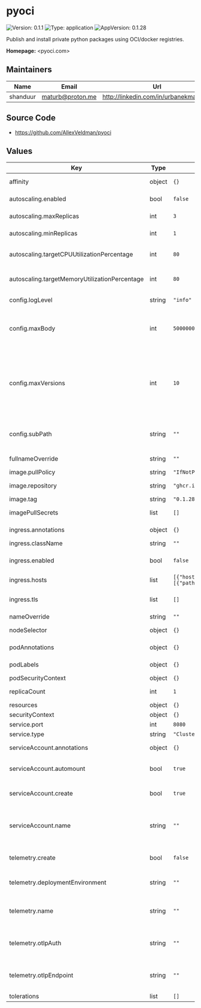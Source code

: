 # pyoci

![Version: 0.1.1](https://img.shields.io/badge/Version-0.1.1-informational?style=flat) ![Type: application](https://img.shields.io/badge/Type-application-informational?style=flat) ![AppVersion: 0.1.28](https://img.shields.io/badge/AppVersion-0.1.28-informational?style=flat)

Publish and install private python packages using OCI/docker registries.

**Homepage:** <pyoci.com>

## Maintainers

| Name | Email | Url |
| ---- | ------ | --- |
| shanduur | <maturb@proton.me> | <http://linkedin.com/in/urbanekmateusz> |

## Source Code

* <https://github.com/AllexVeldman/pyoci>

## Values

| Key | Type | Default | Description |
|-----|------|---------|-------------|
| affinity | object | `{}` | Affinity settings for the pods. |
| autoscaling.enabled | bool | `false` | Specifies whether autoscaling is enabled. |
| autoscaling.maxReplicas | int | `3` | Maximum number of replicas for autoscaling. |
| autoscaling.minReplicas | int | `1` | Minimum number of replicas for autoscaling. |
| autoscaling.targetCPUUtilizationPercentage | int | `80` | Target CPU utilization percentage for autoscaling. |
| autoscaling.targetMemoryUtilizationPercentage | int | `80` | Target memory utilization percentage for autoscaling. |
| config.logLevel | string | `"info"` | Log filter, defaults to info. |
| config.maxBody | int | `50000000` | Limit the maximum accepted body size in bytes when publishing packages, defaults to 50MB. |
| config.maxVersions | int | `10` | Limit how many versions (in reverse alphabetical order) to fetch filenames for when listing a package. By default PyOCI will only include the last 100 versions. To not limit the versions, set this value to 0. |
| config.subPath | string | `""` | Host PyOCI on a subpath, for example: PYOCI_PATH="/acme-corp". |
| fullnameOverride | string | `""` | Override for the full name. |
| image.pullPolicy | string | `"IfNotPresent"` | Image pull policy. |
| image.repository | string | `"ghcr.io/allexveldman/pyoci"` | pyoci and repository for the pyoci image. |
| image.tag | string | `"0.1.28"` | Tag for the image. |
| imagePullSecrets | list | `[]` | Secrets for pulling images. |
| ingress.annotations | object | `{}` | Annotations to add to the ingress. |
| ingress.className | string | `""` | Ingress class name. |
| ingress.enabled | bool | `false` | Specifies whether ingress should be enabled. |
| ingress.hosts | list | `[{"host":"pyoci.example.local","paths":[{"path":"/","pathType":"ImplementationSpecific"}]}]` | List of ingress hosts. |
| ingress.tls | list | `[]` | List of TLS configurations for the ingress. |
| nameOverride | string | `""` | Override for the name. |
| nodeSelector | object | `{}` | Node selector for the pods. |
| podAnnotations | object | `{}` | Annotations to be added to the pods. |
| podLabels | object | `{}` | Labels to be added to the pods. |
| podSecurityContext | object | `{}` |  |
| replicaCount | int | `1` | Number of replicas for the deployment. |
| resources | object | `{}` |  |
| securityContext | object | `{}` |  |
| service.port | int | `8080` | Service port. |
| service.type | string | `"ClusterIP"` | Service type. |
| serviceAccount.annotations | object | `{}` | Annotations to add to the service account. |
| serviceAccount.automount | bool | `true` | Automatically mount a ServiceAccount's API credentials. |
| serviceAccount.create | bool | `true` | Specifies whether a service account should be created. |
| serviceAccount.name | string | `""` | The name of the service account to use. If not set and create is true, a name is generated using the fullname template. |
| telemetry.create | bool | `false` | Specifies whether a secret should be created. |
| telemetry.deploymentEnvironment | string | `""` | deployment.environment attribute added to OTLP resources. |
| telemetry.name | string | `""` | Specifies name of a config map used to configure the pyoci. If not filled, uses full name. |
| telemetry.otlpAuth | string | `""` | Full Authorization header value to use when sending OTLP requests. |
| telemetry.otlpEndpoint | string | `""` | If set, forward logs, traces, and metrics to this OTLP collector endpoint every 30s. |
| tolerations | list | `[]` | Tolerations for the pods. |


